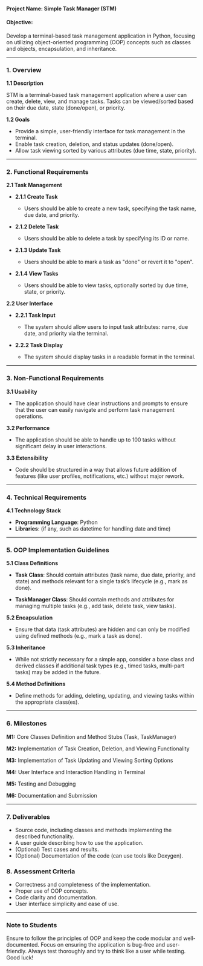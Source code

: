 #### **Project Name**: Simple Task Manager (STM)

#### **Objective**: 
Develop a terminal-based task management application in Python, focusing on utilizing object-oriented programming (OOP) concepts such as classes and objects, encapsulation, and inheritance.

---

### **1. Overview**

**1.1 Description**

STM is a terminal-based task management application where a user can create, delete, view, and manage tasks. Tasks can be viewed/sorted based on their due date, state (done/open), or priority.

**1.2 Goals**

- Provide a simple, user-friendly interface for task management in the terminal.
- Enable task creation, deletion, and status updates (done/open).
- Allow task viewing sorted by various attributes (due time, state, priority).

---

### **2. Functional Requirements**

**2.1 Task Management**

- **2.1.1 Create Task**
  - Users should be able to create a new task, specifying the task name, due date, and priority.

- **2.1.2 Delete Task**
  - Users should be able to delete a task by specifying its ID or name.

- **2.1.3 Update Task**
  - Users should be able to mark a task as "done" or revert it to "open".

- **2.1.4 View Tasks**
  - Users should be able to view tasks, optionally sorted by due time, state, or priority.

**2.2 User Interface**

- **2.2.1 Task Input**
  - The system should allow users to input task attributes: name, due date, and priority via the terminal.

- **2.2.2 Task Display**
  - The system should display tasks in a readable format in the terminal.

---

### **3. Non-Functional Requirements**

**3.1 Usability**

- The application should have clear instructions and prompts to ensure that the user can easily navigate and perform task management operations.

**3.2 Performance**

- The application should be able to handle up to 100 tasks without significant delay in user interactions.

**3.3 Extensibility**

- Code should be structured in a way that allows future addition of features (like user profiles, notifications, etc.) without major rework.

---

### **4. Technical Requirements**

**4.1 Technology Stack**

- **Programming Language**: Python
- **Libraries**: (if any, such as datetime for handling date and time)

---

### **5. OOP Implementation Guidelines**

**5.1 Class Definitions**

- **Task Class**: Should contain attributes (task name, due date, priority, and state) and methods relevant for a single task’s lifecycle (e.g., mark as done).
  
- **TaskManager Class**: Should contain methods and attributes for managing multiple tasks (e.g., add task, delete task, view tasks).

**5.2 Encapsulation**

- Ensure that data (task attributes) are hidden and can only be modified using defined methods (e.g., mark a task as done).

**5.3 Inheritance**

- While not strictly necessary for a simple app, consider a base class and derived classes if additional task types (e.g., timed tasks, multi-part tasks) may be added in the future.

**5.4 Method Definitions**

- Define methods for adding, deleting, updating, and viewing tasks within the appropriate class(es).

---

### **6. Milestones**

**M1:** Core Classes Definition and Method Stubs (Task, TaskManager)

**M2:** Implementation of Task Creation, Deletion, and Viewing Functionality

**M3:** Implementation of Task Updating and Viewing Sorting Options

**M4:** User Interface and Interaction Handling in Terminal

**M5:** Testing and Debugging

**M6:** Documentation and Submission

---

### **7. Deliverables**

- Source code, including classes and methods implementing the described functionality.
- A user guide describing how to use the application.
- (Optional) Test cases and results.
- (Optional) Documentation of the code (can use tools like Doxygen).

### **8. Assessment Criteria**

- Correctness and completeness of the implementation.
- Proper use of OOP concepts.
- Code clarity and documentation.
- User interface simplicity and ease of use.

---

### Note to Students
Ensure to follow the principles of OOP and keep the code modular and well-documented. Focus on ensuring the application is bug-free and user-friendly. Always test thoroughly and try to think like a user while testing. Good luck!
